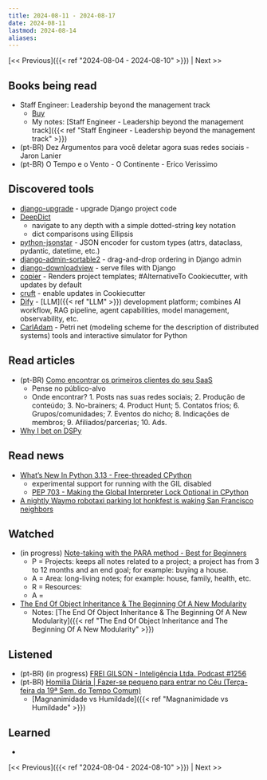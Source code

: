 ```yaml
---
title: 2024-08-11 - 2024-08-17
date: 2024-08-11
lastmod: 2024-08-14
aliases:
---
```


[<< Previous]({{< ref "2024-08-04 - 2024-08-10" >}}) | Next >>

## Books being read
- Staff Engineer: Leadership beyond the management track
	- [Buy](https://staffeng.com/book)
	- My notes: [Staff Engineer - Leadership beyond the management track]({{< ref "Staff Engineer - Leadership beyond the management track" >}})
- (pt-BR) Dez Argumentos para você deletar agora suas redes sociais - Jaron Lanier
- (pt-BR) O Tempo e o Vento - O Continente - Erico Verissimo

## Discovered tools
- [django-upgrade](https://github.com/adamchainz/django-upgrade) - upgrade
  Django project code
- [DeepDict](https://github.com/henriquebastos/deepdict)
    * navigate to any depth with a simple dotted-string key notation
    * dict comparisons using Ellipsis
- [python-jsonstar](https://github.com/routablehq/python-jsonstar) - JSON
  encoder for custom types (attrs, dataclass, pydantic, datetime, etc.)
- [django-admin-sortable2](https://github.com/jrief/django-admin-sortable2) -
  drag-and-drop ordering in Django admin
- [django-downloadview](https://github.com/jazzband/django-downloadview) - serve
  files with Django
- [copier](https://github.com/copier-org/copier) - Renders project templates;
  #AlternativeTo Cookiecutter, with updates by default
- [cruft](https://github.com/cruft/cruft) - enable updates in Cookiecutter
- [Dify](https://github.com/langgenius/dify) - [LLM]({{< ref "LLM" >}})
  development platform; combines AI workflow, RAG pipeline, agent capabilities,
  model management, observability, etc.
- [CarlAdam](https://github.com/matthewryanscott/CarlAdam) - Petri net (modeling
  scheme for the description of distributed systems) tools and interactive
  simulator for Python

## Read articles
- (pt-BR) [Como encontrar os primeiros clientes do seu SaaS](https://operandoumsaas.substack.com/p/como-encontrar-os-primeiros-clientes)
    * Pense no público-alvo
    * Onde encontrar? 1. Posts nas suas redes sociais; 2. Produção de conteúdo;
      3. No-brainers; 4. Product Hunt; 5. Contatos frios; 6. Grupos/comunidades;
      7. Eventos do nicho; 8. Indicações de membros; 9. Afiliados/parcerias;
      10. Ads.
- [Why I bet on DSPy](https://blog.isaacmiller.dev/posts/dspy)

## Read news
- [What’s New In Python 3.13 - Free-threaded CPython](https://docs.python.org/3.13/whatsnew/3.13.html#free-threaded-cpython)
    * experimental support for running with the GIL disabled
    * [PEP 703 - Making the Global Interpreter Lock Optional in CPython](https://peps.python.org/pep-0703/)
- [A nightly Waymo robotaxi parking lot honkfest is waking San Francisco neighbors](https://www.msn.com/en-us/news/technology/a-nightly-waymo-robotaxi-parking-lot-honkfest-is-waking-san-francisco-neighbors/ar-AA1oCwpl)

## Watched
- (in progress) [Note-taking with the PARA method - Best for Beginners](https://www.youtube.com/watch?v=oxUVn37-Igk)
    * P = Projects: keeps all notes related to a project; a project has from 3
      to 12 months and an end goal; for example: buying a house.
    * A = Area: long-living notes; for example: house, family, health, etc.
    * R = Resources:
    * A =
- [The End Of Object Inheritance & The Beginning Of A New Modularity](https://www.youtube.com/watch?v=3MNVP9-hglc)
    * Notes: [The End Of Object Inheritance & The Beginning Of A New Modularity]({{< ref "The End Of Object Inheritance and The Beginning Of A New Modularity" >}})

## Listened
- (pt-BR) (in progress) [FREI GILSON - Inteligência Ltda. Podcast #1256](https://www.youtube.com/watch?v=YGlnFTrs5lY)
- (pt-BR) [Homilia Diária | Fazer-se pequeno para entrar no Céu (Terça-feira da 19ª Sem. do Tempo Comum)](https://www.youtube.com/watch?v=uaEjsbPG_vI)
    * [Magnanimidade vs Humildade]({{< ref "Magnanimidade vs Humildade" >}})

## Learned
-

[<< Previous]({{< ref "2024-08-04 - 2024-08-10" >}}) | Next >>
